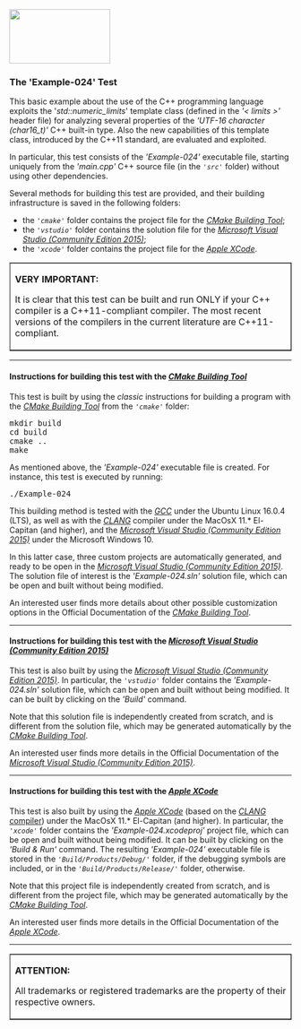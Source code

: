 <IMG src="http://davidcanino.github.io/img/logo-sun.jpg" border="0" width="180" height="97">

<H3>The 'Example-024' Test</H3>

This basic example about the use of the C++ programming language exploits the '<i>std::numeric_limits</i>' template class (defined in the <i>'< limits >'</i> header file) for analyzing several properties of the <i>'UTF-16 character (char16_t)'</i> C++ built-in type. Also the new capabilities of this template class, introduced by the C++11 standard, are evaluated and exploited.<p>In particular, this test consists of the <i>'Example-024'</i> executable file, starting uniquely from the <i>'main.cpp'</i> C++ source file (in the <i><code>'src'</code></i> folder) without using other dependencies.<p>Several methods for building this test are provided, and their building infrastructure is saved in the following folders:<p><ul>
<li>the <i><code>'cmake'</code></i> folder contains the project file for the <i><A href="http://cmake.org">CMake Building Tool</A></i>;</li>
<li>the <i><code>'vstudio'</code></i> folder contains the solution file for the <i><A href="http://www.visualstudio.com/">Microsoft Visual Studio (Community Edition 2015)</A></i>;</li>
<li>the <i><code>'xcode'</code></i> folder contains the project file for the <i><A href="http://developer.apple.com/xcode/">Apple XCode</A></i>.</li></ul><p><table border=1 width=100%><tr><td><p><b>VERY IMPORTANT:</b><p>It is clear that this test can be built and run ONLY if your C++ compiler is a C++11-compliant compiler. The most recent versions of the compilers in the current literature are C++11-compliant.<p></td></tr></table><p><hr><p>

<h4>Instructions for building this test with the <i><A href="http://cmake.org">CMake Building Tool</A></i></h4>

This test is built by using the <i>classic</i> instructions for building a program with the <i><A href="http://cmake.org">CMake Building Tool</A></i> from the <i><code>'cmake'</code></i> folder:
<pre>mkdir build
cd build
cmake ..
make
</pre><p>As mentioned above, the <i>'Example-024'</i> executable file is created. For instance, this test is executed by running:<pre>./Example-024</pre><p>This building method is tested with the <A href="http://gcc.gnu.org/"><i>GCC</i></A> under the Ubuntu Linux 16.0.4 (LTS), as well as with the <A href="http://clang.llvm.org/"><i>CLANG</i></A> compiler under the MacOsX 11.* El-Capitan (and higher), and the <A href="http://www.visualstudio.com/"><i>Microsoft Visual Studio (Community Edition 2015)</i></A> under the Microsoft Windows 10.

In this latter case, three custom projects are automatically generated, and ready to be open in the <A href="http://www.visualstudio.com/"><i>Microsoft Visual Studio (Community Edition 2015)</i></A>. The solution file of interest is the <i>'Example-024.sln'</i> solution file, which can be open and built without being modified.<p>An interested user finds more details about other possible customization options in the Official Documentation of the <i><A href="http://cmake.org">CMake Building Tool</A></i>.<p><hr><p>

<h4>Instructions for building this test with the <i><A href="http://www.visualstudio.com/">Microsoft Visual Studio (Community Edition 2015)</A></i></h4>

This test is also built by using the <A href="http://www.visualstudio.com/"><i>Microsoft Visual Studio (Community Edition 2015)</i></A>. In particular, the <i><code>'vstudio'</code></i> folder contains the <i>'Example-024.sln'</i> solution file, which can be open and built without being modified. It can be built by clicking on the <i>'Build'</i> command.

Note that this solution file is independently created from scratch, and is different from the solution file, which may be generated automatically by the <i><A href="http://cmake.org">CMake Building Tool</A></i>.<p>An interested user finds more details in the Official Documentation of the <i><A href="http://www.visualstudio.com/">Microsoft Visual Studio (Community Edition 2015)</A></i>.<p><hr><p>

<h4>Instructions for building this test with the <i><A href="http://developer.apple.com/xcode/">Apple XCode</A></i></h4>

This test is also built by using the <A href="http://developer.apple.com/xcode/"><i>Apple XCode</i></A> (based on the <A href="http://clang.llvm.org/"><i>CLANG</i> compiler</A>) under the MacOsX 11.* El-Capitan (and higher). In particular, the <i><code>'xcode'</code></i> folder contains the <i>'Example-024.xcodeproj'</i> project file, which can be open and built without being modified. It can be built by clicking on the <i>'Build & Run'</i> command. The resulting <i>'Example-024'</i> executable file is stored in the <i><code>'Build/Products/Debug/'</code></i> folder, if the debugging symbols are included, or in the <i><code>'Build/Products/Release/'</code></i> folder, otherwise.<p>

Note that this project file is independently created from scratch, and is different from the project file, which may be generated automatically by the <i><A href="http://cmake.org">CMake Building Tool</A></i>.<p>An interested user finds more details in the Official Documentation of the <A href="http://developer.apple.com/xcode/"><i>Apple XCode</i></A>.<p><hr><p><table border=1><tr><td><p><b>ATTENTION:</b><p>All trademarks or registered trademarks are the property of their respective owners.</td></tr></table>

